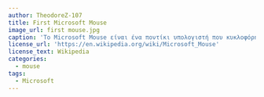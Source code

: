 ```yaml
---
author: TheodoreZ-107
title: First Microsoft Mouse
image_url: first mouse.jpg
caption: 'Το Microsoft Mouse είναι ένα ποντίκι υπολογιστή που κυκλοφόρησε από τη Microsoft το 1983. Είναι το πρώτο ποντίκι που κυκλοφόρησε από την εταιρεία και συνδυάστηκε με το Microsoft Word, το Σημειωματάριο και ένα εκπαιδευτικό σεμινάριο στην οθόνη με αρχική τιμή 195 $.Με το ψευδώνυμο "ποντίκι με πράσινα μάτια", το Microsoft Mouse παρουσίασε ένα ζευγάρι πράσινων κουμπιών. Περιέλαβε επίσης ένα πιο κυρτό σώμα από τα πιο μπλοκ σχέδια που ήταν πιο συνηθισμένα ποντίκια εκείνη την εποχή. Όπως και με άλλα ποντίκια εκείνη την εποχή, το Microsoft Mouse χρησιμοποίησε μια χαλύβδινη σφαίρα για παρακολούθηση. '
license_url: 'https://en.wikipedia.org/wiki/Microsoft_Mouse'
license_text: Wikipedia
categories:
  - mouse
tags:
  - Microsoft
---
```

